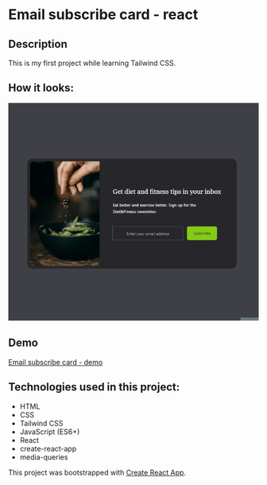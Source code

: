 # Email subscribe card - react

## Description

This is my first project while learning Tailwind CSS.

## How it looks: 
![](https://github.com/saneckaA/Email-subscribe-card-react/blob/main/src/images/email-animation.gif?raw=true)

## Demo
[Email subscribe card - demo](https://saneckaa.github.io/Email-subscribe-card-react/)

## Technologies used in this project: 
- HTML
- CSS
- Tailwind CSS
- JavaScript (ES6+)
- React
- create-react-app
- media-queries

This project was bootstrapped with [Create React App](https://github.com/facebook/create-react-app).

